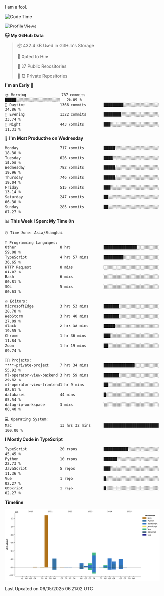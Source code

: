I am a fool.

<!--START_SECTION:waka-->
![Code Time](http://img.shields.io/badge/Code%20Time-2%2C968%20hrs%2040%20mins-blue)

![Profile Views](http://img.shields.io/badge/Profile%20Views-2-blue)

**🐱 My GitHub Data** 

> 📦 432.4 kB Used in GitHub's Storage 
 > 
> 💼 Opted to Hire
 > 
> 📜 37 Public Repositories 
 > 
> 🔑 12 Private Repositories 
 > 
**I'm an Early 🐤** 

```text
🌞 Morning                787 commits         █████░░░░░░░░░░░░░░░░░░░░   20.09 % 
🌆 Daytime                1366 commits        █████████░░░░░░░░░░░░░░░░   34.86 % 
🌃 Evening                1322 commits        ████████░░░░░░░░░░░░░░░░░   33.74 % 
🌙 Night                  443 commits         ███░░░░░░░░░░░░░░░░░░░░░░   11.31 % 
```
📅 **I'm Most Productive on Wednesday** 

```text
Monday                   717 commits         █████░░░░░░░░░░░░░░░░░░░░   18.30 % 
Tuesday                  626 commits         ████░░░░░░░░░░░░░░░░░░░░░   15.98 % 
Wednesday                782 commits         █████░░░░░░░░░░░░░░░░░░░░   19.96 % 
Thursday                 746 commits         █████░░░░░░░░░░░░░░░░░░░░   19.04 % 
Friday                   515 commits         ███░░░░░░░░░░░░░░░░░░░░░░   13.14 % 
Saturday                 247 commits         ██░░░░░░░░░░░░░░░░░░░░░░░   06.30 % 
Sunday                   285 commits         ██░░░░░░░░░░░░░░░░░░░░░░░   07.27 % 
```


📊 **This Week I Spent My Time On** 

```text
🕑︎ Time Zone: Asia/Shanghai

💬 Programming Languages: 
Other                    8 hrs               ███████████████░░░░░░░░░░   59.08 % 
TypeScript               4 hrs 57 mins       █████████░░░░░░░░░░░░░░░░   36.65 % 
HTTP Request             8 mins              ░░░░░░░░░░░░░░░░░░░░░░░░░   01.07 % 
Bash                     6 mins              ░░░░░░░░░░░░░░░░░░░░░░░░░   00.81 % 
SQL                      5 mins              ░░░░░░░░░░░░░░░░░░░░░░░░░   00.63 % 

🔥 Editors: 
MicrosoftEdge            3 hrs 53 mins       ███████░░░░░░░░░░░░░░░░░░   28.78 % 
WebStorm                 3 hrs 40 mins       ███████░░░░░░░░░░░░░░░░░░   27.09 % 
Slack                    2 hrs 38 mins       █████░░░░░░░░░░░░░░░░░░░░   19.55 % 
Chrome                   1 hr 36 mins        ███░░░░░░░░░░░░░░░░░░░░░░   11.84 % 
Zoom                     1 hr 19 mins        ██░░░░░░░░░░░░░░░░░░░░░░░   09.74 % 

🐱‍💻 Projects: 
****-private-project     7 hrs 34 mins       ██████████████░░░░░░░░░░░   55.92 % 
ml-operator-view-backend 3 hrs 59 mins       ███████░░░░░░░░░░░░░░░░░░   29.52 % 
ml-operator-view-frontend1 hr 9 mins         ██░░░░░░░░░░░░░░░░░░░░░░░   08.61 % 
databases                44 mins             █░░░░░░░░░░░░░░░░░░░░░░░░   05.54 % 
datagrip-workspace       3 mins              ░░░░░░░░░░░░░░░░░░░░░░░░░   00.40 % 

💻 Operating System: 
Mac                      13 hrs 32 mins      █████████████████████████   100.00 % 
```

**I Mostly Code in TypeScript** 

```text
TypeScript               20 repos            ███████████░░░░░░░░░░░░░░   45.45 % 
Python                   10 repos            ██████░░░░░░░░░░░░░░░░░░░   22.73 % 
JavaScript               5 repos             ███░░░░░░░░░░░░░░░░░░░░░░   11.36 % 
Vue                      1 repo              █░░░░░░░░░░░░░░░░░░░░░░░░   02.27 % 
GDScript                 1 repo              █░░░░░░░░░░░░░░░░░░░░░░░░   02.27 % 
```



**Timeline**

![Lines of Code chart](https://raw.githubusercontent.com/VeejaLiu/VeejaLiu/master/assets/bar_graph.png)


 Last Updated on 06/05/2025 06:21:02 UTC
<!--END_SECTION:waka-->

